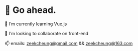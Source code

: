 # 💯 Go ahead.

 🌱 I’m currently learning Vue.js  
 
 👯 I’m looking to collaborate on front-end  
 
 📫 emails: zeekcheung@gmail.com && zeekcheung@163.com
